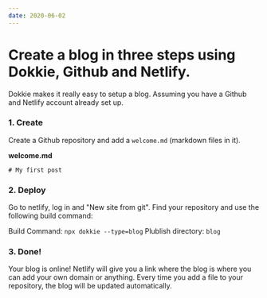 ```yaml
---
date: 2020-06-02
---
```


# Create a blog in three steps using Dokkie, Github and Netlify.

Dokkie makes it really easy to setup a blog. Assuming you have a Github and Netlify account already set up.

### 1. Create

Create a Github repository and add a `welcome.md` (markdown files in it).

**welcome.md**

```
# My first post
```

### 2. Deploy

Go to netlify, log in and "New site from git". Find your repository and use the following build command:

Build Command: `npx dokkie --type=blog`
Plublish directory: `blog`

### 3. Done!

Your blog is online! Netlify will give you a link where the blog is where you can add your own domain or anything. Every time you add a file to your repository, the blog will be updated automatically.
